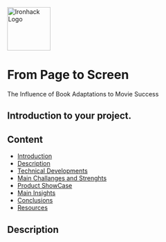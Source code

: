 <img src="https://bit.ly/2VnXWr2" alt="Ironhack Logo" width="100"/>

# From Page to Screen

The Influence of Book Adaptations to Movie Success


## Introduction to your project.

## Content

- [Introduction](#Introduction)
- [Description](#description)
- [Technical Developments](#Technical-Developments)
- [Main Challanges and Strenghts](#requirements)
- [Product ShowCase](#deliverables)
- [Main Insights](#mentoring)
- [Conclusions](#schedule)
- [Resources](#resources)

<a name="description"></a>

## Description

